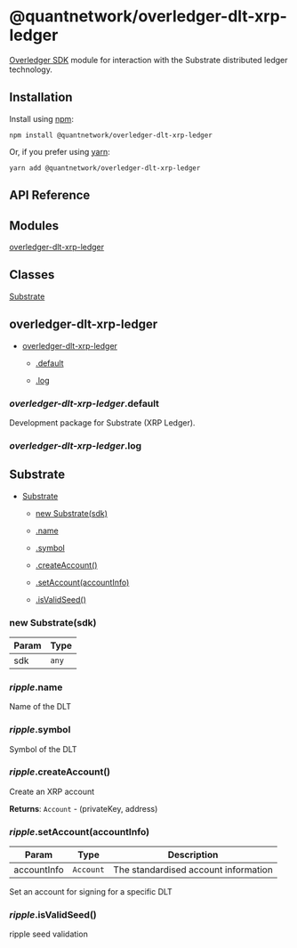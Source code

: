 [docs]: https://github.com/quantnetwork/overledger-sdk-javascript-v2/blob/master/README.md
[repo]: https://github.com/quantnetwork/overledger-sdk-javascript-v2

# @quantnetwork/overledger-dlt-xrp-ledger

[Overledger SDK][repo] module for interaction with the Substrate distributed ledger technology.

## Installation

Install using [npm](https://www.npmjs.org/):
```
npm install @quantnetwork/overledger-dlt-xrp-ledger
```

Or, if you prefer using [yarn](https://yarnpkg.com/):

```
yarn add @quantnetwork/overledger-dlt-xrp-ledger
```

## API Reference

## Modules

<dl>
<dt><a href="#module_overledger-dlt-xrp-ledger">overledger-dlt-xrp-ledger</a></dt>
<dd></dd>
</dl>

## Classes

<dl>
<dt><a href="#Ripple">Substrate</a></dt>
<dd></dd>
</dl>

<a name="module_overledger-dlt-xrp-ledger"></a>

## overledger-dlt-xrp-ledger

* [overledger-dlt-xrp-ledger](#module_overledger-dlt-xrp-ledger)

    * [.default](#module_overledger-dlt-xrp-ledger.default)

    * [.log](#module_overledger-dlt-xrp-ledger.log)


<a name="module_overledger-dlt-xrp-ledger.default"></a>

### *overledger-dlt-xrp-ledger*.default
Development package for Substrate (XRP Ledger).

<a name="module_overledger-dlt-xrp-ledger.log"></a>

### *overledger-dlt-xrp-ledger*.log
<a name="Substrate"></a>

## Substrate

* [Substrate](#Ripple)

    * [new Substrate(sdk)](#new_Ripple_new)

    * [.name](#Ripple+name)

    * [.symbol](#Ripple+symbol)

    * [.createAccount()](#Ripple+createAccount)

    * [.setAccount(accountInfo)](#Ripple+setAccount)

    * [.isValidSeed()](#Ripple+isValidSeed)


<a name="new_Ripple_new"></a>

### new Substrate(sdk)

| Param | Type |
| --- | --- |
| sdk | <code>any</code> | 

<a name="Substrate+name"></a>

### *ripple*.name
Name of the DLT

<a name="Substrate+symbol"></a>

### *ripple*.symbol
Symbol of the DLT

<a name="Substrate+createAccount"></a>

### *ripple*.createAccount()
Create an XRP account

**Returns**: <code>Account</code> - (privateKey, address)  
<a name="Substrate+setAccount"></a>

### *ripple*.setAccount(accountInfo)

| Param | Type | Description |
| --- | --- | --- |
| accountInfo | <code>Account</code> | The standardised account information |

Set an account for signing for a specific DLT

<a name="Substrate+isValidSeed"></a>

### *ripple*.isValidSeed()
ripple seed validation

